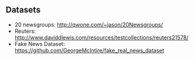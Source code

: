 ## Datasets
- 20 newsgroups: http://qwone.com/~jason/20Newsgroups/
- Reuters: http://www.daviddlewis.com/resources/testcollections/reuters21578/
- Fake News Dataset: https://github.com/GeorgeMcIntire/fake_real_news_dataset
